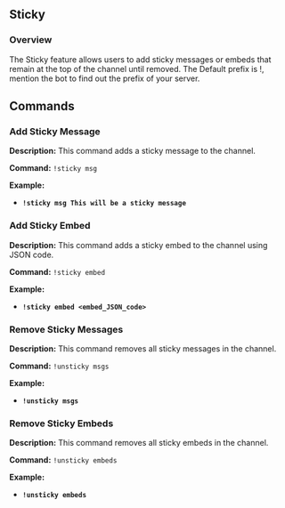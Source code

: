 ## Sticky

### Overview

The Sticky feature allows users to add sticky messages or embeds that remain at the top of the channel until removed.
The Default prefix is !, mention the bot to find out the prefix of your server.

## Commands

### Add Sticky Message

**Description:** This command adds a sticky message to the channel.

**Command:** `!sticky msg`

**Example:**
- **`!sticky msg This will be a sticky message`**


### Add Sticky Embed

**Description:** This command adds a sticky embed to the channel using JSON code.

**Command:** `!sticky embed`

**Example:**
- **`!sticky embed <embed_JSON_code>`**


### Remove Sticky Messages

**Description:** This command removes all sticky messages in the channel.

**Command:** `!unsticky msgs`

**Example:**
- **`!unsticky msgs`**


### Remove Sticky Embeds

**Description:** This command removes all sticky embeds in the channel.

**Command:** `!unsticky embeds`

**Example:**
- **`!unsticky embeds`**
